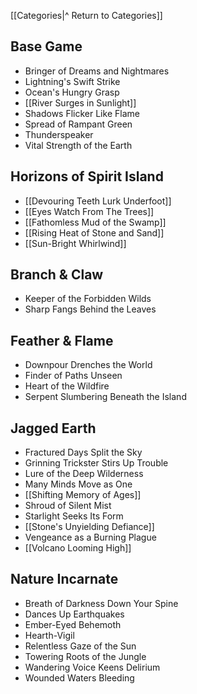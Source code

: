 
[[Categories|^ Return to Categories]]

## Base Game
- Bringer of Dreams and Nightmares
- Lightning's Swift Strike
- Ocean's Hungry Grasp
- [[River Surges in Sunlight]]
- Shadows Flicker Like Flame
- Spread of Rampant Green
- Thunderspeaker
- Vital Strength of the Earth

## Horizons of Spirit Island
- [[Devouring Teeth Lurk Underfoot]]
- [[Eyes Watch From The Trees]]
- [[Fathomless Mud of the Swamp]]
- [[Rising Heat of Stone and Sand]]
- [[Sun-Bright Whirlwind]]

## Branch & Claw
- Keeper of the Forbidden Wilds
- Sharp Fangs Behind the Leaves

## Feather & Flame
- Downpour Drenches the World
- Finder of Paths Unseen
- Heart of the Wildfire
- Serpent Slumbering Beneath the Island

## Jagged Earth
- Fractured Days Split the Sky
- Grinning Trickster Stirs Up Trouble
- Lure of the Deep Wilderness
- Many Minds Move as One
- [[Shifting Memory of Ages]]
- Shroud of Silent Mist
- Starlight Seeks Its Form
- [[Stone's Unyielding Defiance]]
- Vengeance as a Burning Plague
- [[Volcano Looming High]]

## Nature Incarnate
- Breath of Darkness Down Your Spine
- Dances Up Earthquakes
- Ember-Eyed Behemoth
- Hearth-Vigil
- Relentless Gaze of the Sun
- Towering Roots of the Jungle
- Wandering Voice Keens Delirium
- Wounded Waters Bleeding
